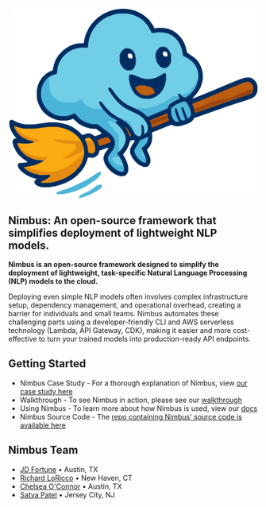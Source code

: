<p align="center">
  <img src="https://github.com/nimbusNLP/nimbusNLP.github.io/blob/main/static/img/nimbusMain.png" width="500" height="auto" />
</p>

## Nimbus: An open-source framework that simplifies deployment of lightweight NLP models.

**Nimbus is an open-source framework designed to simplify the deployment of lightweight, task-specific Natural Language Processing (NLP) models to the cloud.**

Deploying even simple NLP models often involves complex infrastructure setup, dependency management, and operational overhead, creating a barrier for individuals and small teams. Nimbus automates these challenging parts using a developer-friendly CLI and AWS serverless technology (Lambda, API Gateway, CDK), making it easier and more cost-effective to turn your trained models into production-ready API endpoints.

## Getting Started

- Nimbus Case Study - For a thorough explanation of Nimbus, view [our case study here](https://nimbusnlp.github.io/)
- Walkthrough - To see Nimbus in action, please see our [walkthrough](https://nimbusnlp.github.io/walkthrough)
- Using Nimbus - To learn more about how Nimbus is used, view our [docs](https://github.com/nimbusNLP/nimbus/blob/main/README.md)
- Nimbus Source Code - The [repo containing Nimbus' source code is available here](https://github.com/nimbusNLP/nimbus)

## Nimbus Team

- [JD Fortune](https://github.com/JDFortune) • Austin, TX
- [Richard LoRicco](https://github.com/RichardLoRicco) • New Haven, CT
- [Chelsea O'Connor](https://github.com/Chelsoconn) • Austin, TX
- [Satya Patel](https://github.com/satyapatel293) • Jersey City, NJ
